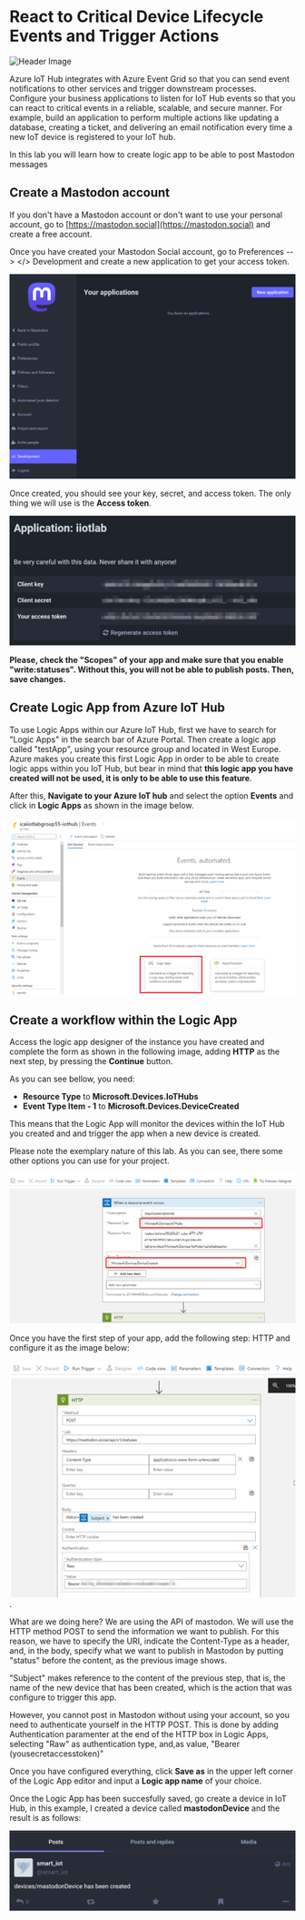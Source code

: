 # React to Critical Device Lifecycle Events and Trigger Actions

![Header Image](../images/notification_eventgrid.jpg)

Azure IoT Hub integrates with Azure Event Grid so that you can send event notifications to other services and trigger downstream processes. Configure your business applications to listen for IoT Hub events so that you can react to critical events in a reliable, scalable, and secure manner. For example, build an application to perform multiple actions like updating a database, creating a ticket, and delivering an email notification every time a new IoT device is registered to your IoT hub.

In this lab you will learn how to create logic app to be able to post Mastodon messages

## Create a Mastodon account
If you don't have a Mastodon account or don't want to use your personal account, go to [https://mastodon.social](https://mastodon.social) and create a free account. 

Once you have created your Mastodon Social account, go to Preferences --> </> Development and create a new application to get your access token. 

![Create Mastodon app](../images/mastodonApp.png)

Once created, you should see your key, secret, and access token. The only thing we will use is the **Access token**.

![App tokens](../images/apptokens.png)

**Please, check the "Scopes" of your app and make sure that you enable "write:statuses". Without this, you will not be able to publish posts. Then, save changes.** 

## Create Logic App from Azure IoT Hub

To use Logic Apps within our Azure IoT Hub, first we have to search for "Logic Apps" in the search bar of Azure Portal. Then create a logic app called "testApp", using your resource group and located in West Europe. Azure makes you create this first Logic App in order to be able to create logic apps within you IoT Hub, but bear in mind that **this logic app you have created will not be used, it is only to be able to use this feature**. 

After this, **Navigate to your Azure IoT hub** and select the option **Events** and click in **Logic Apps** as shown in the image below.

![Create Resource](../images/logic-apps-01.png)

## Create a workflow within the Logic App
Access the logic app designer of the instance you have created and complete the form as shown in the following image, adding **HTTP** as the next step, by pressing the **Continue** button.

As you can see bellow, you need:
- **Resource Type** to **Microsoft.Devices.IoTHubs**
- **Event Type Item - 1** to **Microsoft.Devices.DeviceCreated**

This means that the Logic App will monitor the devices within the IoT Hub you created and and trigger the app when a new device is created.

Please note the exemplary nature of this lab. As you can see, there some other options you can use for your project. 

![Create Resource](../images/mastodonTrigger.png)

Once you have the first step of your app, add the following step: HTTP and configure it as the image below: 

![Create Resource](../images/mastodonhttppost.png).

What are we doing here? We are using the API of mastodon. We will use the HTTP method POST to send the information we want to publish. For this reason, we have to specify the URI, indicate the Content-Type as a header, and, in the body, specify what we want to publish in Mastodon by putting "status" before the content, as the previous image shows. 

"Subject" makes reference to the content of the previous step, that is, the name of the new device that has been created, which is the action that was configure to trigger this app. 

However, you cannot post in Mastodon without using your account, so you need to authenticate yourself in the HTTP POST. This is done by adding Authentication paramenter at the end of the HTTP box in Logic Apps, selecting "Raw" as authentication type, and,as value, "Bearer (yousecretaccesstoken)"

Once you have configured everything, click **Save as** in the upper left corner of the Logic App editor and input a **Logic app name** of your choice.

Once the Logic App has been succesfully saved, go create a device in IoT Hub, in this example, I created a device called **mastodonDevice** and the result is as follows:

![Create Resource](../images/mastodondevicepost.png)
